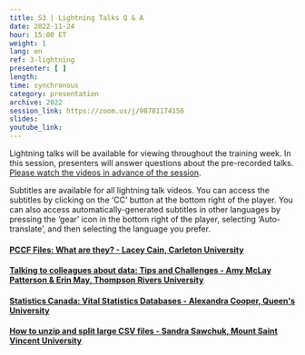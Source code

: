 ```yaml
---
title: S3 | Lightning Talks Q & A
date: 2022-11-24
hour: 15:00 ET
weight: 1
lang: en
ref: 3-lightning
presenter: [ ]
length:
time: synchronous
category: presentation
archive: 2022
session_link: https://zoom.us/j/98781174156
slides:
youtube_link:
---
```

Lightning talks will be available for viewing throughout the training week. In this session, presenters will answer questions about the pre-recorded talks.<!--more--> [Please watch the videos in advance of the session](https://www.youtube.com/playlist?list=PLa6d-V-ljSCwDg_02nvSXFN7XFqmgf6nH).

Subtitles are available for all lightning talk videos. You can access the subtitles by clicking on the ‘CC’ button at the bottom right of the player. You can also access automatically-generated subtitles in other languages by pressing the ‘gear’ icon in the bottom right of the player, selecting ‘Auto-translate’, and then selecting the language you prefer.


#### [PCCF Files: What are they? - Lacey Cain, Carleton University](https://youtu.be/bvWSYtSMqGw)  

#### [Talking to colleagues about data: Tips and Challenges - Amy McLay Patterson & Erin May, Thompson Rivers University](https://youtu.be/ZU1eF8e9tTc)  

#### [Statistics Canada: Vital Statistics Databases - Alexandra Cooper, Queen's University](https://youtu.be/w7FtG6jnA0g)  

#### [How to unzip and split large CSV files - Sandra Sawchuk, Mount Saint Vincent University](https://youtu.be/4XlNmYMBbII)
